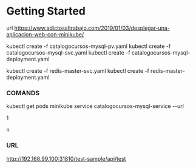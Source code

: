 # Getting Started

url 
https://www.adictosaltrabajo.com/2019/01/03/desplegar-una-aplicacion-web-con-minikube/

kubectl create -f catalogocursos-mysql-pv.yaml
kubectl create -f catalogocursos-mysql-svc.yaml
kubectl create -f catalogocursos-mysql-deployment.yaml


kubectl create -f redis-master-svc.yaml
kubectl create -f redis-master-deployment.yaml


### COMANDS ###

kubectl get pods 
minikube service catalogocursos-mysql-service --url


1
	
n 

### URL ###
http://192.168.99.100:31810/test-sample/api/test
